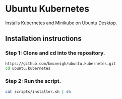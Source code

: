 # Ubuntu Kubernetes

Installs Kubernetes and Minikube on Ubuntu Desktop.

## Installation instructions
### Step 1: Clone and cd into the repository.
``` bash
https://github.com/bmcveigh/ubuntu.kubernetes.git
cd ubuntu.kubernetes
```

### Step 2: Run the script.
``` bash
cat scripts/installer.sh | sh
```

